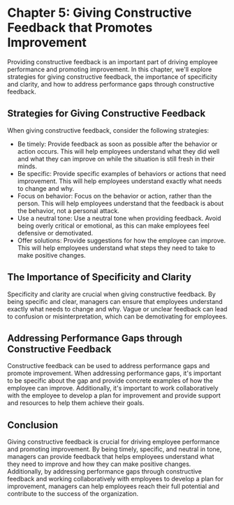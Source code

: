 Chapter 5: Giving Constructive Feedback that Promotes Improvement
=================================================================

Providing constructive feedback is an important part of driving employee performance and promoting improvement. In this chapter, we'll explore strategies for giving constructive feedback, the importance of specificity and clarity, and how to address performance gaps through constructive feedback.

Strategies for Giving Constructive Feedback
-------------------------------------------

When giving constructive feedback, consider the following strategies:

* Be timely: Provide feedback as soon as possible after the behavior or action occurs. This will help employees understand what they did well and what they can improve on while the situation is still fresh in their minds.
* Be specific: Provide specific examples of behaviors or actions that need improvement. This will help employees understand exactly what needs to change and why.
* Focus on behavior: Focus on the behavior or action, rather than the person. This will help employees understand that the feedback is about the behavior, not a personal attack.
* Use a neutral tone: Use a neutral tone when providing feedback. Avoid being overly critical or emotional, as this can make employees feel defensive or demotivated.
* Offer solutions: Provide suggestions for how the employee can improve. This will help employees understand what steps they need to take to make positive changes.

The Importance of Specificity and Clarity
-----------------------------------------

Specificity and clarity are crucial when giving constructive feedback. By being specific and clear, managers can ensure that employees understand exactly what needs to change and why. Vague or unclear feedback can lead to confusion or misinterpretation, which can be demotivating for employees.

Addressing Performance Gaps through Constructive Feedback
---------------------------------------------------------

Constructive feedback can be used to address performance gaps and promote improvement. When addressing performance gaps, it's important to be specific about the gap and provide concrete examples of how the employee can improve. Additionally, it's important to work collaboratively with the employee to develop a plan for improvement and provide support and resources to help them achieve their goals.

Conclusion
----------

Giving constructive feedback is crucial for driving employee performance and promoting improvement. By being timely, specific, and neutral in tone, managers can provide feedback that helps employees understand what they need to improve and how they can make positive changes. Additionally, by addressing performance gaps through constructive feedback and working collaboratively with employees to develop a plan for improvement, managers can help employees reach their full potential and contribute to the success of the organization.


